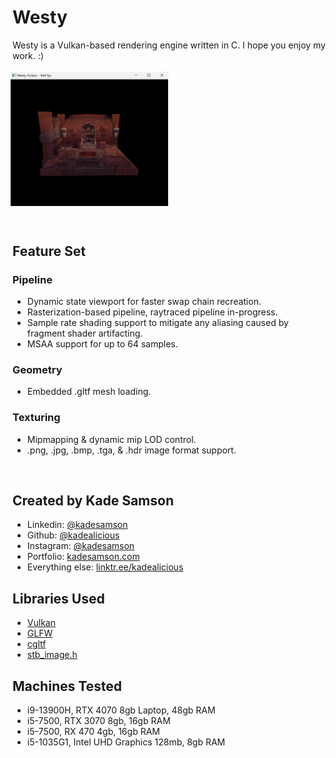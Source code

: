 # Westy

Westy is a Vulkan-based rendering engine written in C.  I hope you enjoy my work.  :)
<br>
<br>
<img src="https://github.com/kadealicious/Westy-Vulkan/blob/main/project/docs/screenshots/viking%20home.png" style="width:50%; margin:auto auto -0.25em -0.25em;">

<br>

## Feature Set

### Pipeline
- Dynamic state viewport for faster swap chain recreation.
- Rasterization-based pipeline, raytraced pipeline in-progress.
- Sample rate shading support to mitigate any aliasing caused by fragment shader artifacting.
- MSAA support for up to 64 samples.

### Geometry
- Embedded .gltf mesh loading.

### Texturing
- Mipmapping & dynamic mip LOD control.
- .png, .jpg, .bmp, .tga, & .hdr image format support.

<br>

## Created by Kade Samson
- Linkedin:		[@kadesamson](https://www.linkedin.com/in/kadesamson/)
- Github:		[@kadealicious](https://github.com/kadealicious)
- Instagram:	[@kadesamson](https://www.instagram.com/kadesamson/)
- Portfolio:	[kadesamson.com](https://www.kadesamson.com)
- Everything else: [linktr.ee/kadealicious](https://linktr.ee/kadealicious)

## Libraries Used
- [Vulkan](https://www.vulkan.org/)
- [GLFW](https://www.glfw.org/)
- [cgltf](https://github.com/jkuhlmann/cgltf)
- [stb_image.h](https://github.com/nothings/stb/tree/master)

## Machines Tested
- i9-13900H, RTX 4070 8gb Laptop, 48gb RAM
- i5-7500, RTX 3070 8gb, 16gb RAM
- i5-7500, RX 470 4gb, 16gb RAM
- i5-1035G1, Intel UHD Graphics 128mb, 8gb RAM
